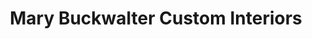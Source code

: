 ---
title: "Mary Buckwalter Custom Interiors"
url: /gilbertsville/mary-buckwalter-custom-interiors/
shop: window blind
---